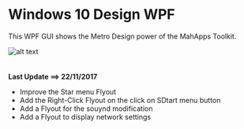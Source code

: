 # Windows 10 Design WPF
This WPF GUI shows the Metro Design power of the MahApps Toolkit.

![alt text](https://3.bp.blogspot.com/-hEArzfknu8c/WhWHlngt69I/AAAAAAAAGyc/TGthWiaQ_SgYgJFzinkGJZqGdsLPQ5aOgCLcBGAs/s1600/win10%2BWPF%2BGIF.gif)
<br><br><br>
<strong>Last Update ==> 22/11/2017</strong>
- Improve the Star menu Flyout
- Add the Right-Click Flyout on the click on SDtart menu button
- Add a Flyout for the souynd modification
- Add a Flyout to display network settings

